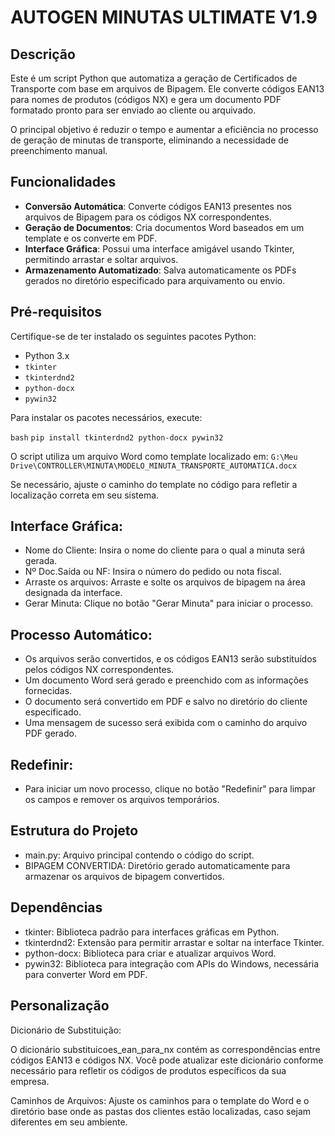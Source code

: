 # AUTOGEN MINUTAS ULTIMATE V1.9

## Descrição

Este é um script Python que automatiza a geração de Certificados de Transporte com base em arquivos de Bipagem. Ele converte códigos EAN13 para nomes de produtos (códigos NX) e gera um documento PDF formatado pronto para ser enviado ao cliente ou arquivado.

O principal objetivo é reduzir o tempo e aumentar a eficiência no processo de geração de minutas de transporte, eliminando a necessidade de preenchimento manual.

## Funcionalidades

- **Conversão Automática**: Converte códigos EAN13 presentes nos arquivos de Bipagem para os códigos NX correspondentes.
- **Geração de Documentos**: Cria documentos Word baseados em um template e os converte em PDF.
- **Interface Gráfica**: Possui uma interface amigável usando Tkinter, permitindo arrastar e soltar arquivos.
- **Armazenamento Automatizado**: Salva automaticamente os PDFs gerados no diretório especificado para arquivamento ou envio.

## Pré-requisitos

Certifique-se de ter instalado os seguintes pacotes Python:

- Python 3.x
- `tkinter`
- `tkinterdnd2`
- `python-docx`
- `pywin32`

Para instalar os pacotes necessários, execute:

`bash`
`pip install tkinterdnd2 python-docx pywin32`

O script utiliza um arquivo Word como template localizado em:
`G:\Meu Drive\CONTROLLER\MINUTA\MODELO_MINUTA_TRANSPORTE_AUTOMATICA.docx`

Se necessário, ajuste o caminho do template no código para refletir a localização correta em seu sistema.

## Interface Gráfica:

- Nome do Cliente: Insira o nome do cliente para o qual a minuta será gerada.
- Nº Doc.Saída ou NF: Insira o número do pedido ou nota fiscal.
- Arraste os arquivos: Arraste e solte os arquivos de bipagem na área designada da interface.
- Gerar Minuta: Clique no botão "Gerar Minuta" para iniciar o processo.

## Processo Automático:

- Os arquivos serão convertidos, e os códigos EAN13 serão substituídos pelos códigos NX correspondentes.
- Um documento Word será gerado e preenchido com as informações fornecidas.
- O documento será convertido em PDF e salvo no diretório do cliente especificado.
- Uma mensagem de sucesso será exibida com o caminho do arquivo PDF gerado.

## Redefinir:

- Para iniciar um novo processo, clique no botão "Redefinir" para limpar os campos e remover os arquivos temporários.

## Estrutura do Projeto

- main.py: Arquivo principal contendo o código do script.
- BIPAGEM CONVERTIDA: Diretório gerado automaticamente para armazenar os arquivos de bipagem convertidos.

## Dependências
- tkinter: Biblioteca padrão para interfaces gráficas em Python.
- tkinterdnd2: Extensão para permitir arrastar e soltar na interface Tkinter.
- python-docx: Biblioteca para criar e atualizar arquivos Word.
- pywin32: Biblioteca para integração com APIs do Windows, necessária para converter Word em PDF.

## Personalização
Dicionário de Substituição:

O dicionário substituicoes_ean_para_nx contém as correspondências entre códigos EAN13 e códigos NX. Você pode atualizar este dicionário conforme necessário para refletir os códigos de produtos específicos da sua empresa.

Caminhos de Arquivos:
Ajuste os caminhos para o template do Word e o diretório base onde as pastas dos clientes estão localizadas, caso sejam diferentes em seu ambiente.

